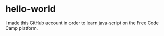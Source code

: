 # hello-world
I made this GitHub account in order to learn java-script on the Free Code Camp platform.

